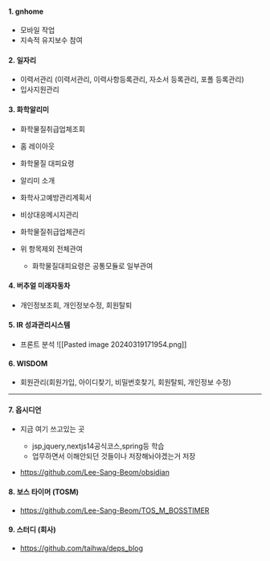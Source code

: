 #### 1. gnhome
  - 모바일 작업
  - 지속적 유지보수 참여
#### 2. 일자리
- 이력서관리 (이력서관리, 이력사항등록관리, 자소서 등록관리, 포폴 등록관리)
- 입사지원관리
#### 3. 화학알리미
- 화학물질취급업체조회
- 홈 레이아웃
- 화학물질 대피요령
- 알리미 소개
- 화학사고예방관리계획서
- 비상대응메시지관리
- 화학물질취급업체관리

- 위 항목제외 전체관여
	- 화학물질대피요령은 공통모듈로 일부관여
#### 4. 버추얼 미래자동차
- 개인정보조회, 개인정보수정, 회원탈퇴
#### 5. IR 성과관리시스템
- 프론트 분석
![[Pasted image 20240319171954.png]]

#### 6. WISDOM
- 회원관리(회원가입, 아이디찾기, 비밀번호찾기, 회원탈퇴, 개인정보 수정)


---

#### 7. 옵시디언
- 지금 여기 쓰고있는 곳
	- jsp,jquery,nextjs14공식코스,spring등 학습
	- 업무하면서 이해안되던 것들이나 저장해놔야겠는거 저장

- https://github.com/Lee-Sang-Beom/obsidian

#### 8. 보스 타이머 (TOSM)
- https://github.com/Lee-Sang-Beom/TOS_M_BOSSTIMER

#### 9. 스터디 (회사)
 - https://github.com/taihwa/deps_blog

#### 